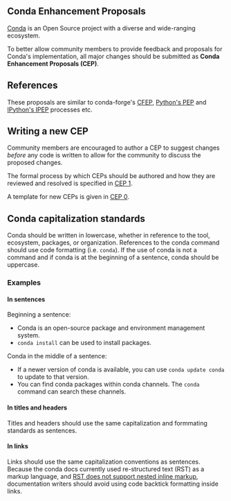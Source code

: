 ## Conda Enhancement Proposals

[Conda](https://docs.conda.io/) is an Open Source project with a diverse and wide-ranging ecosystem.

To better allow community members to provide feedback and proposals
for Conda's implementation, all major changes should be submitted as
**Conda Enhancement Proposals (CEP)**.

## References

These proposals are similar to conda-forge's [CFEP](https://github.com/conda-forge/cfep),
[Python's PEP](https://www.python.org/dev/peps/) and [IPython's IPEP](https://github.com/ipython/ipython/wiki/IPEPs:-IPython-Enhancement-Proposals) processes etc.

## Writing a new CEP

Community members are encouraged to author a CEP to suggest changes *before*
any code is written to allow for the community to discuss the proposed changes.

The formal process by which CEPs should be authored and how they are reviewed
and resolved is specified in [CEP 1](https://github.com/conda/ceps/blob/main/cep-1.md).

A template for new CEPs is given in [CEP 0](https://github.com/conda/ceps/blob/main/cep-0.md).

## Conda capitalization standards

Conda should be written in lowercase, whether in reference to the tool, ecosystem, packages, or organization. References to the conda command should use code formatting (i.e. `conda`). If the use of conda is not a command and if conda is at the beginning of a sentence, conda should be uppercase.

### Examples

#### In sentences

Beginning a sentence: 

- Conda is an open-source package and environment management system. 
- `conda install` can be used to install packages.

Conda in the middle of a sentence: 

- If a newer version of conda is available, you can use `conda update conda` to update to that version.
- You can find conda packages within conda channels. The `conda` command can search these channels.

#### In titles and headers

Titles and headers should use the same capitalization and formmating standards as sentences.

#### In links

Links should use the same capitalization conventions as sentences. Because the conda docs currently used re-structured text (RST) as a markup language, and [RST does not support nested inline markup](https://docutils.sourceforge.io/FAQ.html#is-nested-inline-markup-possible), documentation writers should avoid using code backtick formatting inside links.
